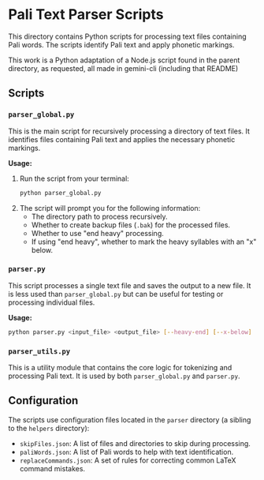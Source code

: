 # Pali Text Parser Scripts

This directory contains Python scripts for processing text files containing Pali words. The scripts identify Pali text and apply phonetic markings.

This work is a Python adaptation of a Node.js script found in the parent directory, as requested, all made in gemini-cli (including that README)

## Scripts

### `parser_global.py`

This is the main script for recursively processing a directory of text files. It identifies files containing Pali text and applies the necessary phonetic markings.

**Usage:**

1.  Run the script from your terminal:
    ```bash
    python parser_global.py
    ```
2.  The script will prompt you for the following information:
    *   The directory path to process recursively.
    *   Whether to create backup files (`.bak`) for the processed files.
    *   Whether to use "end heavy" processing.
    *   If using "end heavy", whether to mark the heavy syllables with an "x" below.

### `parser.py`

This script processes a single text file and saves the output to a new file. It is less used than `parser_global.py` but can be useful for testing or processing individual files.

**Usage:**

```bash
python parser.py <input_file> <output_file> [--heavy-end] [--x-below]
```

### `parser_utils.py`

This is a utility module that contains the core logic for tokenizing and processing Pali text. It is used by both `parser_global.py` and `parser.py`.

## Configuration

The scripts use configuration files located in the `parser` directory (a sibling to the `helpers` directory):

*   `skipFiles.json`: A list of files and directories to skip during processing.
*   `paliWords.json`: A list of Pali words to help with text identification.
*   `replaceCommands.json`: A set of rules for correcting common LaTeX command mistakes.
